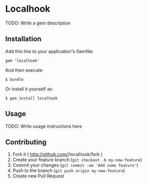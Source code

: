 # Localhook

TODO: Write a gem description

## Installation

Add this line to your application's Gemfile:

    gem 'localhook'

And then execute:

    $ bundle

Or install it yourself as:

    $ gem install localhook

## Usage

TODO: Write usage instructions here

## Contributing

1. Fork it ( http://github.com/<my-github-username>/localhook/fork )
2. Create your feature branch (`git checkout -b my-new-feature`)
3. Commit your changes (`git commit -am 'Add some feature'`)
4. Push to the branch (`git push origin my-new-feature`)
5. Create new Pull Request
